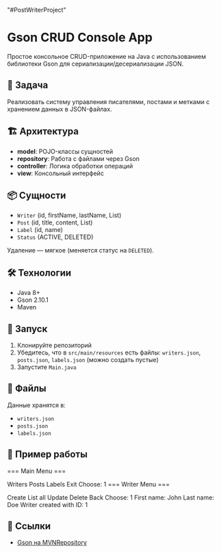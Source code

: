 "#PostWriterProject" 
# Gson CRUD Console App

Простое консольное CRUD-приложение на Java с использованием библиотеки Gson для сериализации/десериализации JSON.

## 🎯 Задача

Реализовать систему управления писателями, постами и метками с хранением данных в JSON-файлах.

## 🏗️ Архитектура

- **model**: POJO-классы сущностей
- **repository**: Работа с файлами через Gson
- **controller**: Логика обработки операций
- **view**: Консольный интерфейс

## 📦 Сущности

- `Writer` (id, firstName, lastName, List<Post>)
- `Post` (id, title, content, List<Label>)
- `Label` (id, name)
- `Status` (ACTIVE, DELETED)

Удаление — мягкое (меняется статус на `DELETED`).

## 🛠️ Технологии

- Java 8+
- Gson 2.10.1
- Maven

## 🚀 Запуск

1. Клонируйте репозиторий
2. Убедитесь, что в `src/main/resources` есть файлы: `writers.json`, `posts.json`, `labels.json` (можно создать пустые)
3. Запустите `Main.java`

## 📂 Файлы

Данные хранятся в:
- `writers.json`
- `posts.json`
- `labels.json`

## 📸 Пример работы
=== Main Menu ===

Writers
Posts
Labels
Exit
Choose: 1
=== Writer Menu ===

Create
List all
Update
Delete
Back
Choose: 1
First name: John
Last name: Doe
Writer created with ID: 1
## 🔗 Ссылки

- [Gson на MVNRepository](https://mvnrepository.com/artifact/com.google.code.gson/gson)